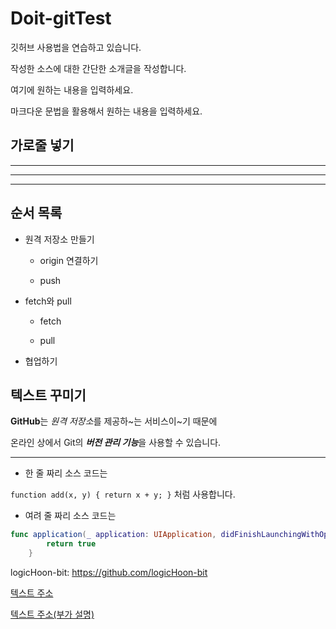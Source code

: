 # Doit-gitTest
깃허브 사용법을 연습하고 있습니다.

작성한 소스에 대한 간단한 소개글을 작성합니다.

여기에 원하는 내용을 입력하세요.

마크다운 문법을 활용해서 원하는 내용을 입력하세요.


## 가로줄 넣기

---

- - -

****


## 순서 목록

- 원격 저장소 만들기

  - origin 연결하기
  
  - push
  
- fetch와 pull

  - fetch
  
  - pull

- 협업하기


## 텍스트 꾸미기

**GitHub**는 *원격 저장소*를 제공하~는 서비스이~기 때문에

온라인 상에서 Git의 ***버전 관리 기능***을 사용할 수 있습니다.


---

- 한 줄 짜리 소스 코드는 

`function add(x, y) { return x + y; }` 처럼 사용합니다.

- 여려 줄 짜리 소스 코드는

```swift
func application(_ application: UIApplication, didFinishLaunchingWithOptions launchOptions: [UIApplication.LaunchOptionsKey: Any]?) -> Bool {
        return true
    }
```

logicHoon-bit: <https://github.com/logicHoon-bit>

[텍스트 주소](https://github.com/logicHoon-bit)

[텍스트 주소(부가 설명)](https://github.com/logicHoon-bit, "텍스트 주소에 부가 설명 참조")
